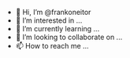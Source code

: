 - 👋 Hi, I’m @frankoneitor
- 👀 I’m interested in ...
- 🌱 I’m currently learning ...
- 💞️ I’m looking to collaborate on ...
- 📫 How to reach me ...

<!---
frankoneitor/frankoneitor is a ✨ special ✨ repository because its `README.md` (this file) appears on your GitHub profile.
You can click the Preview link to take a look at your changes.
--->
